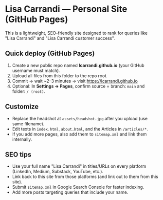 # Lisa Carrandi — Personal Site (GitHub Pages)

This is a lightweight, SEO-friendly site designed to rank for queries like "Lisa Carrandi" and "Lisa Carrandi customer success".

## Quick deploy (GitHub Pages)
1. Create a new public repo named **lcarrandi.github.io** (your GitHub username must match).
2. Upload all files from this folder to the repo root.
3. Commit → wait ~2–3 minutes → visit https://lcarrandi.github.io
4. Optional: In **Settings → Pages**, confirm source = branch: `main` and folder: `/ (root)`.

## Customize
- Replace the headshot at `assets/headshot.jpg` after you upload (use same filename).
- Edit texts in `index.html`, `about.html`, and the Articles in `/articles/*`.
- If you add more pages, also add them to `sitemap.xml` and link them internally.

## SEO tips
- Use your full name "Lisa Carrandi" in titles/URLs on every platform (LinkedIn, Medium, Substack, YouTube, etc.).
- Link back to this site from those platforms (and link out to them from this site).
- Submit `sitemap.xml` in Google Search Console for faster indexing.
- Add more posts targeting queries that include your name.
